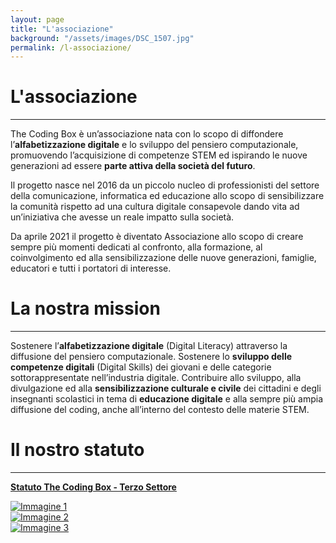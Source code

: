 ```yaml
---
layout: page
title: "L'associazione"
background: "/assets/images/DSC_1507.jpg"
permalink: /l-associazione/
---
```


# L'associazione

<hr class="green-divider">

The Coding Box è un’associazione nata con lo scopo di diffondere l’**alfabetizzazione digitale** e lo sviluppo del pensiero computazionale, promuovendo l’acquisizione di competenze STEM ed ispirando le nuove generazioni ad essere **parte attiva della società del futuro**.

Il progetto nasce nel 2016 da un piccolo nucleo di professionisti del settore della comunicazione, informatica ed educazione allo scopo di sensibilizzare la comunità rispetto ad una cultura digitale consapevole dando vita ad un’iniziativa che avesse un reale impatto sulla società.

Da aprile 2021 il progetto è diventato Associazione allo scopo di creare sempre più momenti dedicati al confronto, alla formazione, al coinvolgimento ed alla sensibilizzazione delle nuove generazioni, famiglie, educatori e tutti i portatori di interesse.

# La nostra mission

<hr class="green-divider">

Sostenere l’**alfabetizzazione digitale** (Digital Literacy) attraverso la diffusione del pensiero computazionale.
Sostenere lo **sviluppo delle competenze digitali** (Digital Skills) dei giovani e delle categorie sottorappresentate nell’industria digitale.
Contribuire allo sviluppo, alla divulgazione ed alla **sensibilizzazione culturale e civile** dei cittadini e degli insegnanti scolastici in tema di **educazione digitale** e alla sempre più ampia diffusione del coding, anche all’interno del contesto delle materie STEM.

# Il nostro statuto

<hr class="green-divider">

**<a href="{{ '/assets/docs/Statuto-The-Coding-Box-Terzo-Settore.pdf' | relative_url }}" target="_blank">Statuto The Coding Box - Terzo Settore</a>**

<div class="image-grid">
    <div class="image-item">
        <a href="{{ '/assets/images/slideshow/1.jpg' | relative_url }}" data-lightbox="gallery" data-title="Immagine 1">
            <img src="{{ '/assets/images/slideshow/1.jpg' | relative_url }}" alt="Immagine 1">
        </a>
    </div>
    <div class="image-item">
        <a href="{{ '/assets/images/slideshow/2.jpg' | relative_url }}" data-lightbox="gallery" data-title="Immagine 2">
            <img src="{{ '/assets/images/slideshow/2.jpg' | relative_url }}" alt="Immagine 2">
        </a>
    </div>
    <div class="image-item">
        <a href="{{ '/assets/images/slideshow/3.jpg' | relative_url }}" data-lightbox="gallery" data-title="Immagine 3">
            <img src="{{ '/assets/images/slideshow/3.jpg' | relative_url }}" alt="Immagine 3">
        </a>
    </div>
</div>